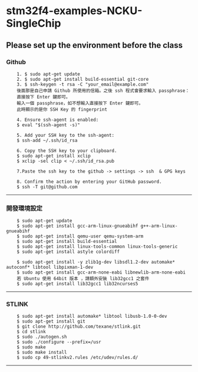 # stm32f4-examples-NCKU-SingleChip

Please set up the environment before the class
----------------------------------------------------------------------------------
### Github 
		1. $ sudo apt-get update
		2. $ sudo apt-get install build-essential git-core
		3. $ ssh-keygen -t rsa -C "your_email@example.com"
		後面那是自己申請 Github 所使用的信箱。之後 ssh 程式會要求輸入 passphrase：
		直接按下 Enter 鍵即可。
		輸入一個 passphrase，如不想輸入直接按下 Enter 鍵即可。
		此時顯示的是你 SSH Key 的 fingerprint

		4. Ensure ssh-agent is enabled:
		$ eval "$(ssh-agent -s)"

		5. Add your SSH key to the ssh-agent:
		$ ssh-add ~/.ssh/id_rsa

		6. Copy the SSH key to your clipboard.
		$ sudo apt-get install xclip
		$ xclip -sel clip < ~/.ssh/id_rsa.pub

		7.Paste the ssh key to the github -> settings -> ssh  & GPG keys

		8. Confirm the action by entering your GitHub password.
		$ ssh -T git@github.com
----------------------------------------------------------------------------------
### 開發環境設定
		$ sudo apt-get update
		$ sudo apt-get install gcc-arm-linux-gnueabihf g++-arm-linux-gnueabihf
		$ sudo apt-get install qemu-user qemu-system-arm
		$ sudo apt-get install build-essential
		$ sudo apt-get install linux-tools-common linux-tools-generic
		$ sudo apt-get install astyle colordiff

		$ sudo apt-get install -y zlib1g-dev libsdl1.2-dev automake* autoconf* libtool libpixman-1-dev
		$ sudo apt-get install gcc-arm-none-eabi libnewlib-arm-none-eabi
		若 Ubuntu 使用 64bit 版本 ，請額外安裝 lib32gcc1 之套件
		$ sudo apt-get install lib32gcc1 lib32ncurses5
----------------------------------------------------------------------------------
### STLINK
		$ sudo apt-get install automake* libtool libusb-1.0-0-dev
		$ sudo apt-get install git
		$ git clone http://github.com/texane/stlink.git
		$ cd stlink
		$ sudo ./autogen.sh
		$ sudo ./configure --prefix=/usr
		$ sudo make
		$ sudo make install
		$ sudo cp 49-stlinkv2.rules /etc/udev/rules.d/
----------------------------------------------------------------------------------



